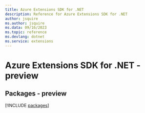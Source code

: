 ```yaml
---
title: Azure Extensions SDK for .NET
description: Reference for Azure Extensions SDK for .NET
author: jsquire
ms.author: jsquire
ms.data: 09/16/2023
ms.topic: reference
ms.devlang: dotnet
ms.service: extensions
---
```

# Azure Extensions SDK for .NET - preview
## Packages - preview
[!INCLUDE [packages](extensions-index.md)]